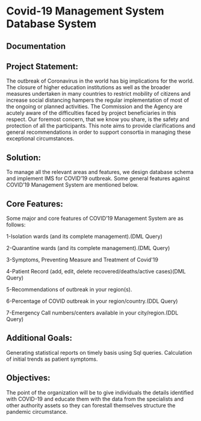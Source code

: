 # Covid-19 Management System Database System

## Documentation

## Project Statement:

The outbreak of Coronavirus in the world has big implications for the world. The closure of higher education institutions as well as the broader measures undertaken in many countries to restrict mobility of citizens and increase social distancing hampers the regular implementation of most of the ongoing or planned activities. The Commission and the Agency are acutely aware of the difficulties faced by project beneficiaries in this respect. Our foremost concern, that we know you share, is the safety and protection of all the participants. This note aims to provide clarifications and general recommendations in order to support consortia in managing these exceptional circumstances.


## Solution:

To manage all the relevant areas and features, we design database schema and implement IMS for COVID’19 outbreak. Some general features against COVID’19 Management System are mentioned below. 



## Core Features:

Some major and core features of COVID’19 Management System are as follows:

1-Isolation wards (and its complete management).(DML Query)

2-Quarantine wards (and its complete management).(DML Query)

3-Symptoms, Preventing Measure and Treatment of Covid'19

4-Patient Record (add, edit, delete recovered/deaths/active cases)(DML Query)

5-Recommendations of outbreak in your region(s).

6-Percentage of COVID outbreak in your region/country.(DDL Query)

7-Emergency Call numbers/centers available in your city/region.(DDL Query)



## Additional Goals:

Generating statistical reports on timely basis using Sql queries.
Calculation of initial trends as patient symptoms.


## Objectives:

The point of the organization will be to give individuals the details identified with COVID-19 and educate them with the data from the specialists and other authority assets so they can forestall themselves structure the pandemic circumstance.
